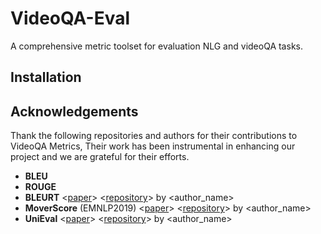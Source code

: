 # VideoQA-Eval
A comprehensive metric toolset for evaluation NLG and videoQA tasks.

## Installation

## Acknowledgements
Thank the following repositories and authors for their contributions to VideoQA Metrics, Their work has been instrumental in enhancing our project and we are grateful for their efforts.
- **BLEU**
- **ROUGE**
- **BLEURT** <[paper]()> <[repository]()> by <author_name>
- **MoverScore** (EMNLP2019) <[paper]()> <[repository]()> by <author_name>
- **UniEval** <[paper]()> <[repository]()> by <author_name>

